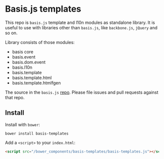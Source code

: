 # Basis.js templates

This repo is `basis.js` template and l10n modules as standalone library. It is useful to use with libraries other than `basis.js`, like `backbone.js`, `jQuery` and so on.

Library consists of those modules:

- basis core
- basis.event
- basis.dom.event
- basis.l10n
- basis.template
- basis.template.html
- basis.template.htmlfgen

The source in the `basis.js` [repo](https://github.com/basisjs/basisjs). Please file issues and pull requests against that repo.

## Install

Install with `bower`:

```shell
bower install basis-templates
```

Add a `<script>` to your `index.html`:

```html
<script src="/bower_components/basis-templates/basis-templates.js"></script>
```
